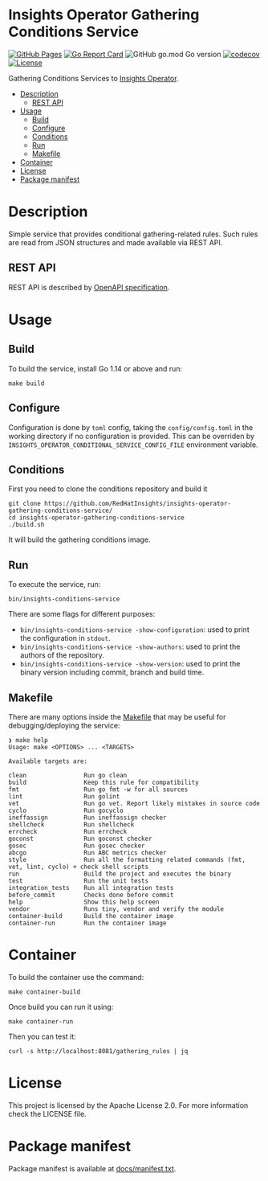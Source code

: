 # Insights Operator Gathering Conditions Service

[![GitHub Pages](https://img.shields.io/badge/%20-GitHub%20Pages-informational)](https://redhatinsights.github.io/insights-operator-gathering-conditions-service/)
[![Go Report Card](https://goreportcard.com/badge/github.com/RedHatInsights/insights-operator-gathering-conditions-service)](https://goreportcard.com/report/github.com/RedHatInsights/insights-operator-gathering-conditions-service)
![GitHub go.mod Go version](https://img.shields.io/github/go-mod/go-version/RedHatInsights/insights-operator-gathering-conditions-service)
[![codecov](https://codecov.io/gh/RedHatInsights/insights-operator-gathering-conditions-service/branch/main/graph/badge.svg?token=PJERQFO02H)](https://codecov.io/gh/RedHatInsights/insights-operator-gathering-conditions-service)
[![License](https://img.shields.io/badge/license-Apache-blue)](https://github.com/RedHatInsights/insights-operator-gathering-conditions-service/blob/main/LICENSE)

Gathering Conditions Services to [Insights Operator](https://github.com/openshift/insights-operator).

<!-- vim-markdown-toc GFM -->

* [Description](#description)
    * [REST API](#rest-api)
* [Usage](#usage)
    * [Build](#build)
    * [Configure](#configure)
    * [Conditions](#conditions)
    * [Run](#run)
    * [Makefile](#makefile)
* [Container](#container)
* [License](#license)
* [Package manifest](#package-manifest)

<!-- vim-markdown-toc -->

# Description

Simple service that provides conditional gathering-related rules. Such rules
are read from JSON structures and made available via REST API.

## REST API

REST API is described by [OpenAPI specification](openapi.json).

# Usage

## Build

To build the service, install Go 1.14 or above and run:

```shell script
make build
```

## Configure

Configuration is done by `toml` config, taking the `config/config.toml` in the working directory if no configuration is provided. This can be overriden by `INSIGHTS_OPERATOR_CONDITIONAL_SERVICE_CONFIG_FILE` environment variable.

## Conditions

First you need to clone the conditions repository and build it

```shell script
git clone https://github.com/RedHatInsights/insights-operator-gathering-conditions-service/
cd insights-operator-gathering-conditions-service
./build.sh
```

It will build the gathering conditions image.

## Run

To execute the service, run:

```shell script
bin/insights-conditions-service
```

There are some flags for different purposes:

- `bin/insights-conditions-service -show-configuration`: used to print the configuration in `stdout`.
- `bin/insights-conditions-service -show-authors`: used to print the authors of the repository.
- `bin/insights-conditions-service -show-version`: used to print the binary version including commit, branch and build time.

## Makefile

There are many options inside the [Makefile](Makefile) that may be useful for debugging/deploying the service:

```
❯ make help
Usage: make <OPTIONS> ... <TARGETS>

Available targets are:

clean                Run go clean
build                Keep this rule for compatibility
fmt                  Run go fmt -w for all sources
lint                 Run golint
vet                  Run go vet. Report likely mistakes in source code
cyclo                Run gocyclo
ineffassign          Run ineffassign checker
shellcheck           Run shellcheck
errcheck             Run errcheck
goconst              Run goconst checker
gosec                Run gosec checker
abcgo                Run ABC metrics checker
style                Run all the formatting related commands (fmt, vet, lint, cyclo) + check shell scripts
run                  Build the project and executes the binary
test                 Run the unit tests
integration_tests    Run all integration tests
before_commit        Checks done before commit
help                 Show this help screen
vendor               Runs tiny, vendor and verify the module
container-build      Build the container image
container-run        Run the container image
```

# Container

To build the container use the command:

```shell script
make container-build
```

Once build you can run it using:

```shell script
make container-run
```

Then you can test it:

```shell script
curl -s http://localhost:8081/gathering_rules | jq
```

# License

This project is licensed by the Apache License 2.0. For more information check the LICENSE file.

# Package manifest

Package manifest is available at [docs/manifest.txt](docs/manifest.txt).
